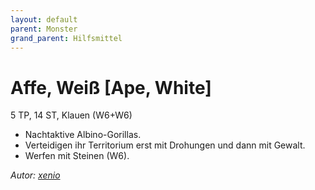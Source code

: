 ```yaml
---
layout: default
parent: Monster
grand_parent: Hilfsmittel
---
```


# Affe, Weiß [Ape, White]
5 TP, 14 ST, Klauen (W6+W6)
- Nachtaktive Albino-Gorillas.
- Verteidigen ihr Territorium erst mit Drohungen und dann mit Gewalt.
- Werfen mit Steinen (W6).

*Autor: [xenio](https://xenioinabottle.blogspot.com)*

